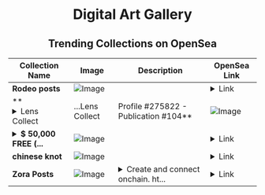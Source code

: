 <div align="center">

# Digital Art Gallery

## Trending Collections on OpenSea

| Collection Name                       | Image                                                                                     | Description                       | OpenSea Link                                                                                          |
|---------------------------------------|-------------------------------------------------------------------------------------------|-----------------------------------|--------------------------------------------------------------------------------------------------------|
| **Rodeo posts** | ![Image](https://i.seadn.io/s/raw/files/a7b210d85de281a5987f7062cb3fdc6d.jpg?w=500&auto=format?w=200&auto=format) |  | <details><summary>Link</summary>[Rodeo posts](https://opensea.io/collection/rodeo-posts-7046)</details> |
| **<details><summary>Lens Collect | ...</summary>Lens Collect | Profile #275822 - Publication #104</details>** | ![Image](https://i.seadn.io/s/raw/files/23cd988bf7dd396024c82b033a629898.jpg?w=500&auto=format?w=200&auto=format) |  | <details><summary>Link</summary>[Lens Collect | Profile #275822 - Publication #104](https://opensea.io/collection/lens-collect-profile-275822-publication-104)</details> |
| **<details><summary>$ 50,000 FREE (...</summary>$ 50,000 FREE (EventQ.io)</details>** | ![Image](https://i.seadn.io/s/raw/files/ff2c14f40548d92ced8b9521d4c873dd.png?w=500&auto=format?w=200&auto=format) |  | <details><summary>Link</summary>[$ 50,000 FREE (EventQ.io)](https://opensea.io/collection/50000-free-eventq-io-1924)</details> |
| **chinese knot** | ![Image](https://i.seadn.io/s/raw/files/7256c6f6cc5f172d364c29831d97ab6a.jpg?w=500&auto=format?w=200&auto=format) |  | <details><summary>Link</summary>[chinese knot](https://opensea.io/collection/chinese-knot)</details> |
| **Zora Posts** | ![Image](https://i.seadn.io/s/raw/files/66cec647ea8c0fcb7460fb3ff4a75537.jpg?w=500&auto=format?w=200&auto=format) | <details><summary>Create and connect onchain. ht...</summary>Create and connect onchain. https://zora.co</details> | <details><summary>Link</summary>[Zora Posts](https://opensea.io/collection/zora-posts-18285)</details> |

</div>